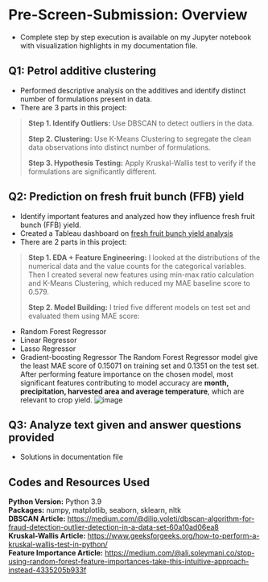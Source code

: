 # Pre-Screen-Submission: Overview
- Complete step by step execution is available on my Jupyter notebook with visualization highlights in my documentation file.
## Q1: Petrol additive clustering
- Performed descriptive analysis on the additives and identify distinct number of formulations present in data.
- There are 3 parts in this project:
> **Step 1. Identify Outliers:** Use DBSCAN to detect outliers in the data.
>
> **Step 2. Clustering:** Use K-Means Clustering to segregate the clean data observations into distinct number of formulations.
>
> **Step 3. Hypothesis Testing:** Apply Kruskal-Wallis test to verify if the formulations are significantly different. 

## Q2: Prediction on fresh fruit bunch (FFB) yield
- Identify important features and analyzed how they influence fresh fruit bunch (FFB) yield.
- Created a Tableau dashboard on [fresh fruit bunch yield analysis](https://public.tableau.com/views/OilPalmTreeYieldAnalysis/Dashboard1?:language=en-US&publish=yes&:display_count=n&:origin=viz_share_link)
- There are 2 parts in this project:
> **Step 1. EDA + Feature Engineering:** I looked at the distributions of the numerical data and the value counts for the categorical variables. Then I created several new features using min-max ratio calculation and K-Means Clustering, which reduced my MAE baseline score to 0.579.
>
> **Step 2. Model Building:** I tried five different models on test set and evaluated them using MAE score:
- Random Forest Regressor
- Linear Regressor
- Lasso Regressor
- Gradient-boosting Regressor
The Random Forest Regressor model give the least MAE score of 0.15071 on training set and 0.1351 on the test set.<br>After performing feature importance on the chosen model, most significant features contributing to model accuracy are **month, precipitation, harvested area and average temperature**, which are relevant to crop yield. 
![image](https://user-images.githubusercontent.com/71859510/193496738-9f4c9d44-053a-410d-ace3-6edb0bbe403f.png)

>
## Q3: Analyze text given and answer questions provided
- Solutions in documentation file

## Codes and Resources Used
**Python Version:** Python 3.9<br>
**Packages:** numpy, matplotlib, seaborn, sklearn, nltk<br>
**DBSCAN Article:** https://medium.com/@dilip.voleti/dbscan-algorithm-for-fraud-detection-outlier-detection-in-a-data-set-60a10ad06ea8<br>
**Kruskal-Wallis Article:** https://www.geeksforgeeks.org/how-to-perform-a-kruskal-wallis-test-in-python/<br>
**Feature Importance Article:** https://medium.com/@ali.soleymani.co/stop-using-random-forest-feature-importances-take-this-intuitive-approach-instead-4335205b933f<br>










